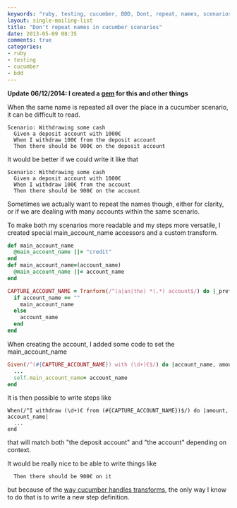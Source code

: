 ```yaml
---
keywords: "ruby, testing, cucumber, BDD, Dont, repeat, names, scenarios"
layout: single-mailing-list
title: "Don't repeat names in cucumber scenarios"
date: 2013-05-09 08:35
comments: true
categories:
- ruby
- testing
- cucumber
- bdd
---
```

**Update 06/12/2014: I created a [gem](https://github.com/philou/cucumber_tricks) for this and other things**

When the same name is repeated all over the place in a cucumber scenario, it can be difficult to read.
```gherkin
Scenario: Withdrawing some cash
  Given a deposit account with 1000€
  When I withdraw 100€ from the deposit account
  Then there should be 900€ on the deposit account
```
It would be better if we could write it like that
```gherkin
Scenario: Withdrawing some cash
  Given a deposit account with 1000€
  When I withdraw 100€ from the account
  Then there should be 900€ on the account
```
Sometimes we actually want to repeat the names though, either for clarity, or if we are dealing with many accounts within the same scenario.

To make both my scenarios more readable and my steps more versatile, I created special main_account_name accessors and a custom transform.
```ruby
def main_account_name
  @main_account_name ||= "credit"
end
def main_account_name=(account_name)
  @main_account_name ||= account_name
end

CAPTURE_ACCOUNT_NAME = Tranform(/^(a|an|the) *(.*) account$/) do |_prefix, account_name|
  if account_name == ""
    main_account_name
  else
    account_name
  end
end
```
When creating the account, I added some code to set the main_account_name
```ruby
Given(/^(#{CAPTURE_ACCOUNT_NAME}) with (\d+)€$/) do |account_name, amount|
  ...
  self.main_account_name= account_name
end
```
It is then possible to write steps like
```
When(/^I withdraw (\d+)€ from (#{CAPTURE_ACCOUNT_NAME})$/) do |amount, account_name|
  ...
end
```
that will match both "the deposit account" and "the account" depending on context.

It would be really nice to be able to write things like
```gherkin
  Then there should be 900€ on it
```
but because of the [way cucumber handles transforms](/if-new-cucumber-transform-breaks-everyhing-dot-dot-dot/), the only way I know to do that is to write a new step definition.
